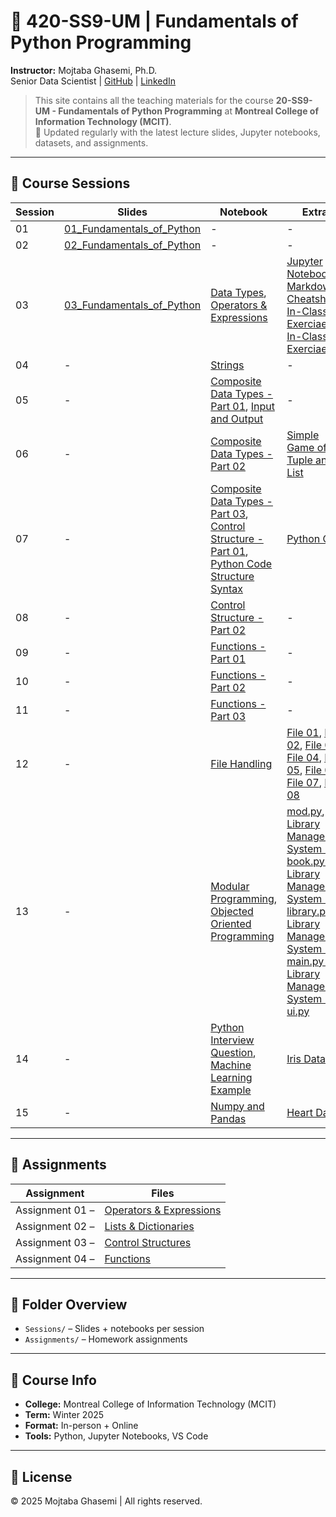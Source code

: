 # 🐍 420-SS9-UM | Fundamentals of Python Programming

**Instructor:** Mojtaba Ghasemi, Ph.D.  
Senior Data Scientist | [GitHub](https://github.com/MJTGhasemi) | [LinkedIn](https://ca.linkedin.com/in/mojtabaghasemi/)

> This site contains all the teaching materials for the course **20-SS9-UM - Fundamentals of Python Programming** at **Montreal College of Information Technology (MCIT)**.  
> 📅 Updated regularly with the latest lecture slides, Jupyter notebooks, datasets, and assignments.


---

## 📁 Course Sessions

| Session   | Slides                                                 | Notebook                              | Extras                                       |
|-----------|--------------------------------------------------------|----------------------------------------|----------------------------------------------|
| 01 | [01_Fundamentals_of_Python](Sessions/Session_01/01_Fundamentals_of_Python.pptx) | -                                      | -                                            |
| 02 | [02_Fundamentals_of_Python](Sessions/Session_02/02_Fundamentals_of_Python.pptx) | -                                      | -                                            |
| 03 | [03_Fundamentals_of_Python](Sessions/Session_03/03_Fundamentals_of_Python.pptx) | [Data Types](Sessions/Session_03/Data_Types.ipynb),  [Operators & Expressions](Sessions/Session_03/Operators_Expressions.ipynb)| [Jupyter Notebook Markdown Cheatsheet](Sessions/Session_03/Jupyter_Notebook_Markdown_Cheatsheet.pdf), [In-Class Exerciae 01](Sessions/Session_03/In_Class_Exercise_1.ipynb), [In-Class Exerciae 02](Sessions/Session_03/In_Class_Exercise_2.ipynb)|
| 04 | - | [Strings](Sessions/Session_04/Strings.ipynb) | - |
| 05 | - | [Composite Data Types - Part 01](Sessions/Session_05/Composite_Data_Types_Part_01.ipynb), [Input and Output](Sessions/Session_05/Input_Output.ipynb)| - |
| 06 | - | [Composite Data Types - Part 02](Sessions/Session_06/Composite_Data_Types_Part_02.ipynb) | [Simple Game of Tuple and List](Sessions/Session_06/Simple_Game_Tuple_List.ipynb) |
| 07 | - | [Composite Data Types - Part 03](Sessions/Session_07/Composite_Data_Types_Part_03.ipynb), [Control Structure - Part 01](Sessions/Session_07/Control_Structure_Part_01.ipynb), [Python Code Structure Syntax](Sessions/Session_07/Python_Code_Structure_Syntax.ipynb) | [Python Quiz](Sessions/Session_07/Python_Quiz.ipynb) |
| 08 | - | [Control Structure - Part 02](Sessions/Session_08/Control_Structure_Part_02.ipynb) | - |
| 09 | - | [Functions - Part 01](Sessions/Session_09/Functions_Part_01.ipynb) | - |
| 10 | - | [Functions - Part 02](Sessions/Session_10/Functions_Part_02.ipynb) | - |
| 11 | - | [Functions - Part 03](Sessions/Session_11/Functions_Part_03.ipynb) | - |
| 12 | - | [File Handling](Sessions/Session_12/File_Handling.ipynb) | [File 01](Sessions/Session_12/example_1.txt), [File 02](Sessions/Session_12/example_python.txt), [File 03](Sessions/Session_12/example.txt), [File 04](Sessions/Session_12/important.txt), [File 05](Sessions/Session_12/monthly_sales_report.txt), [File 06](Sessions/Session_12/output_python.txt), [File 07](Sessions/Session_12/sample.txt), [File 08](Sessions/Session_12/write-example.txt) |
| 13 | - | [Modular Programming](Sessions/Session_13/Modular_Programming.ipynb), [Objected Oriented Programming](Sessions/Session_13/Object_Oriented_Programming.ipynb) | [mod.py](Sessions/Session_13/mod.py), [Library Management System - book.py ](Sessions/Session_13/Library_Management_System/book.py), [Library Management System - library.py ](Sessions/Session_13/Library_Management_System/library.py), [Library Management System - main.py ](Sessions/Session_13/Library_Management_System/main.py), [Library Management System - ui.py ](Sessions/Session_13/Library_Management_System/ui.py) |
| 14 | - | [Python Interview Question](Sessions/Session_14/Python_Interview_Questions_Complex.ipynb), [Machine Learning Example](Sessions/Session_14/Iris_Classification.ipynb) | [Iris Dataset](Sessions/Session_14/iris.xlsx) |
| 15 | - | [Numpy and Pandas](Sessions/Session_15/Numpy_and_Pandas.ipynb) | [Heart Data](Sessions/Session_15/heart_data.csv) |
---

## 📝 Assignments

| Assignment         | Files                                                                                  |
|--------------------|----------------------------------------------------------------------------------------|
| Assignment 01 –    | [Operators & Expressions](Assignments/Assignment_01_Operators/Assignment_01.ipynb)     |
| Assignment 02 –    | [Lists & Dictionaries](Assignments/Assignment_02_List_Dict/Assignment_02.ipynb)        |
| Assignment 03 –    | [Control Structures](Assignments/Assignment_03_Control%20Structure/Assignment_03.pdf)  |
| Assignment 04 –    | [Functions](Assignments/Assignment_04_Function/Assignment_04.ipynb)                    |

---

## 📂 Folder Overview

- `Sessions/` – Slides + notebooks per session  
- `Assignments/` – Homework assignments

---

## 📌 Course Info

- **College:** Montreal College of Information Technology (MCIT)  
- **Term:** Winter 2025  
- **Format:** In-person + Online  
- **Tools:** Python, Jupyter Notebooks, VS Code

---

## 📝 License

© 2025 Mojtaba Ghasemi | All rights reserved.
